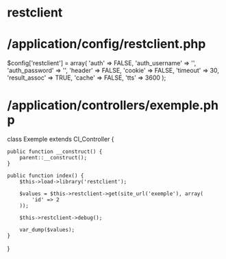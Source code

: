 # restclient

# /application/config/restclient.php
$config['restclient'] = array(
    'auth' => FALSE,
    'auth_username' => '',
    'auth_password' => '',
    'header' => FALSE,
    'cookie' => FALSE,
    'timeout' => 30,
    'result_assoc' => TRUE,
    'cache' => FALSE,
    'tts' => 3600
);


# /application/controllers/exemple.php
class Exemple extends CI_Controller {

    public function __construct() {
        parent::__construct();
    }

    public function index() {
        $this->load->library('restclient');

        $values = $this->restclient->get(site_url('exemple'), array(
            'id' => 2
        ));

        $this->restclient->debug();

        var_dump($values);
    }

}

